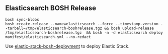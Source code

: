 ## Elasticsearch BOSH Release

```
bosh sync-blobs
bosh create-release --name=elasticsearch --force --timestamp-version --tarball=/tmp/elasticsearch-boshrelease.tgz && bosh upload-release /tmp/elasticsearch-boshrelease.tgz  && bosh -n -d elasticsearch deploy manifest/elasticsearch.yml --no-redact
```

Use [elastic-stack-bosh-deployment](https://github.com/bosh-elastic-stack/elastic-stack-bosh-deployment) to deploy Elastic Stack.